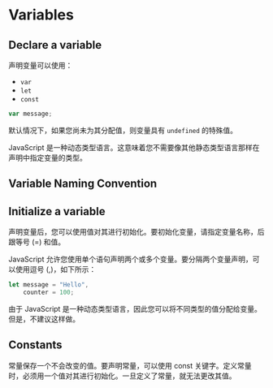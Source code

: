 # Variables

## Declare a variable

声明变量可以使用：

- `var`
- `let`
- `const`

```javascript
var message;
```

默认情况下，如果您尚未为其分配值，则变量具有 `undefined` 的特殊值。

JavaScript 是一种动态类型语言。这意味着您不需要像其他静态类型语言那样在声明中指定变量的类型。

## Variable Naming Convention

## Initialize a variable

声明变量后，您可以使用值对其进行初始化。要初始化变量，请指定变量名称，后跟等号 (=) 和值。

JavaScript 允许您使用单个语句声明两个或多个变量。要分隔两个变量声明，可以使用逗号 (,)，如下所示：

```js
let message = "Hello",
    counter = 100;
```

由于 JavaScript 是一种动态类型语言，因此您可以将不同类型的值分配给变量。但是，不建议这样做。

## Constants

常量保存一个不会改变的值。要声明常量，可以使用 const 关键字。定义常量时，必须用一个值对其进行初始化。一旦定义了常量，就无法更改其值。














